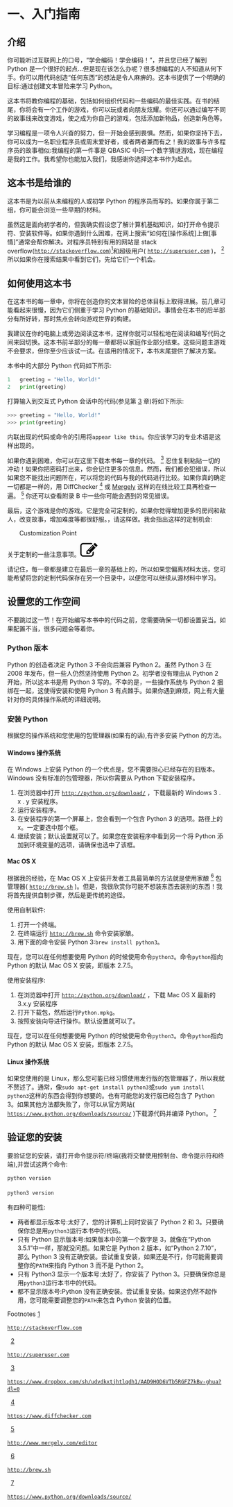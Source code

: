 # 一、入门指南

## 介绍

你可能听过互联网上的口号，“学会编码！学会编码！”，并且您已经了解到 Python 是一个很好的起点…但是现在该怎么办呢？很多想编程的人不知道从何下手。你可以用代码创造“任何东西”的想法是令人麻痹的。这本书提供了一个明确的目标:通过创建文本冒险来学习 Python。

这本书将教你编程的基础，包括如何组织代码和一些编码的最佳实践。在书的结尾，你将会有一个工作的游戏，你可以玩或者向朋友炫耀。你还可以通过编写不同的故事线来改变游戏，使之成为你自己的游戏，包括添加新物品，创造新角色等。

学习编程是一项令人兴奋的努力，但一开始会感到畏惧。然而，如果你坚持下去，你可以成为一名职业程序员或周末爱好者，或者两者兼而有之！我的故事与许多程序员的故事相似:我编程的第一件事是 QBASIC 中的一个数字猜谜游戏，现在编程是我的工作。我希望你也能加入我们，我感谢你选择这本书作为起点。

## 这本书是给谁的

这本书是为以前从未编程的人或初学 Python 的程序员而写的。如果你属于第二组，你可能会浏览一些早期的材料。

虽然这是面向初学者的，但我确实假设您了解计算机基础知识，如打开命令提示符、安装软件等。如果你遇到什么困难，在网上搜索“如何在[操作系统]上做[事情]”通常会帮你解决。对程序员特别有用的网站是 stack overflow([`http://stackoverflow.com`](http://stackoverflow.com))[<sup>1</sup>](#Fn1)和超级用户( [`http://superuser.com`](http://superuser.com) )， [<sup>2</sup>](#Fn2) 所以如果你在搜索结果中看到它们，先给它们一个机会。

## 如何使用这本书

在这本书的每一章中，你将在创造你的文本冒险的总体目标上取得进展。前几章可能看起来很慢，因为它们侧重于学习 Python 的基础知识。事情会在本书的后半部分有所好转，那时焦点会转向游戏世界的构建。

我建议在你的电脑上或旁边阅读这本书，这样你就可以轻松地在阅读和编写代码之间来回切换。这本书前半部分的每一章都将以家庭作业部分结束。这些问题主游戏不会要求，但你至少应该试一试。在适用的情况下，本书末尾提供了解决方案。

本书中的大部分 Python 代码如下所示:

```py
1   greeting = "Hello, World!"
2   print(greeting)

```

打算输入到交互式 Python 会话中的代码(参见第 [3](03.html) 章)将如下所示:

```py
>>> greeting = "Hello, World!"
>>> print(greeting)

```

内联出现的代码或命令的引用将`appear like this`。你应该学习的专业术语是这样出现的。

如果你遇到困难，你可以在这里下载本书每一章的代码。 [<sup>3</sup>](#Fn3) 忍住复制粘贴一切的冲动！如果你把密码打出来，你会记住更多的信息。然而，我们都会犯错误，所以如果您不能找出问题所在，可以将您的代码与我的代码进行比较。如果你真的确定一切都是一样的，用 DiffChecker [<sup>4</sup>](#Fn4) 或 [Mergely](http://www.mergely.com/editor) 这样的在线比较工具再检查一遍。 [<sup>5</sup>](#Fn5) 你还可以查看附录 B 中一些你可能会遇到的常见错误。

最后，这个游戏是你的游戏。它是完全可定制的，如果你觉得增加更多的房间和敌人，改变故事，增加难度等都很舒服。，请这样做。我会指出这样的定制机会:

  Customization Point

关于定制的一些注意事项。![A458925_1_En_1_Figa_HTML.jpg](img/A458925_1_En_1_Figa_HTML.jpg)

请记住，每一章都是建立在最后一章的基础上的，所以如果您偏离材料太远，您可能希望将您的定制代码保存在另一个目录中，以便您可以继续从源材料中学习。

## 设置您的工作空间

不要跳过这一节！在开始编写本书中的代码之前，您需要确保一切都设置妥当。如果配置不当，很多问题会等着你。

### Python 版本

Python 的创造者决定 Python 3 不会向后兼容 Python 2。虽然 Python 3 在 2008 年发布，但一些人仍然坚持使用 Python 2。初学者没有理由从 Python 2 开始，所以这本书是用 Python 3 写的。不幸的是，一些操作系统与 Python 2 捆绑在一起，这使得安装和使用 Python 3 有点棘手。如果你遇到麻烦，网上有大量针对你的具体操作系统的详细说明。

### 安装 Python

根据您的操作系统和您使用的包管理器(如果有的话),有许多安装 Python 的方法。

#### Windows 操作系统

在 Windows 上安装 Python 的一个优点是，您不需要担心已经存在的旧版本。Windows 没有标准的包管理器，所以你需要从 Python 下载安装程序。

1.  在浏览器中打开 [`http://python.org/download/`](http://python.org/download/) ，下载最新的 Windows 3 . x . y 安装程序。
2.  运行安装程序。
3.  在安装程序的第一个屏幕上，您会看到一个包含 Python 3 的选项。路径上的 x。一定要选中那个框。
4.  继续安装；默认设置就可以了。如果您在安装程序中看到另一个将 Python 添加到环境变量的选项，请确保也选中了该框。

#### Mac OS X

根据我的经验，在 Mac OS X 上安装开发者工具最简单的方法就是使用家酿 [<sup>6</sup>](#Fn6) 包管理器( [`http://brew.sh`](http://brew.sh) )。但是，我很欣赏你可能不想装东西去装别的东西！我将首先提供自制步骤，然后是更传统的途径。

使用自制软件:

1.  打开一个终端。
2.  在终端运行 [`http://brew.sh`](http://brew.sh) 命令安装家酿。
3.  用下面的命令安装 Python 3:`brew install python3`。

现在，您可以在任何想要使用 Python 的时候使用命令`python3`。命令`python`指向 Python 的默认 Mac OS X 安装，即版本 2.7.5。

使用安装程序:

1.  在浏览器中打开 [`http://python.org/download/`](http://python.org/download/) ，下载 Mac OS X 最新的 3.x.y 安装程序
2.  打开下载包，然后运行`Python.mpkg`。
3.  按照安装向导进行操作。默认设置就可以了。

现在，您可以在任何想要使用 Python 的时候使用命令`python3`。命令`python`指向 Python 的默认 Mac OS X 安装，即版本 2.7.5。

#### Linux 操作系统

如果您使用的是 Linux，那么您可能已经习惯使用发行版的包管理器了，所以我就不赘述了。通常，像`sudo apt-get install python3`或`sudo yum install python3`这样的东西会得到你想要的。也有可能您的发行版已经包含了 Python 3。如果其他方法都失败了，你可以从官方网站( [`https://www.python.org/downloads/source/`](https://www.python.org/downloads/source/) )下载源代码并编译 Python。 [<sup>7</sup>](#Fn7)

## 验证您的安装

要验证您的安装，请打开命令提示符/终端(我将交替使用控制台、命令提示符和终端),并尝试这两个命令:

```py
python version

python3 version

```

有四种可能性:

*   两者都显示版本号:太好了，您的计算机上同时安装了 Python 2 和 3。只要确保你总是用`python3`运行本书中的代码。
*   只有 Python 显示版本号:如果版本中的第一个数字是 3，就像在“Python 3.5.1”中一样，那就没问题。如果它是 Python 2 版本，如“Python 2.7.10”，那么 Python 3 没有正确安装。尝试重复安装，如果还是不行，你可能需要调整你的`PATH`来指向 Python 3 而不是 Python 2。
*   只有 Python3 显示一个版本号:太好了，你安装了 Python 3。只要确保你总是用`python3`运行本书中的代码。
*   都不显示版本号:Python 没有正确安装。尝试重复安装。如果这仍然不起作用，您可能需要调整您的`PATH`来包含 Python 安装的位置。

Footnotes [1](#Fn1_source)

[`http://stackoverflow.com`](http://stackoverflow.com)

  [2](#Fn2_source)

[`http://superuser.com`](http://superuser.com)

  [3](#Fn3_source)

[`https://www.dropbox.com/sh/udvdkxtjhtlqdh1/AAD9HOD6VTb5RGFZ7kBv-ghua?dl=0`](https://www.dropbox.com/sh/udvdkxtjhtlqdh1/AAD9HOD6VTb5RGFZ7kBv-ghua?dl=0)

  [4](#Fn4_source)

[`https://www.diffchecker.com`](https://www.diffchecker.com)

  [5](#Fn5_source)

[`http://www.mergely.com/editor`](http://www.mergely.com/editor)

  [6](#Fn6_source)

[`http://brew.sh`](http://brew.sh)

  [7](#Fn7_source)

[`https://www.python.org/downloads/source/`](https://www.python.org/downloads/source/)